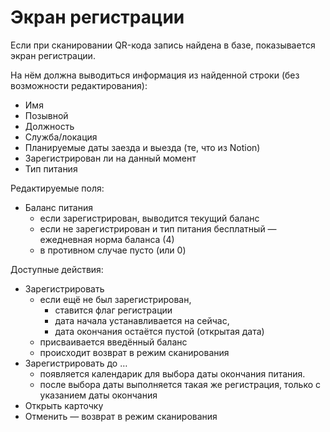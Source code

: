 # Экран регистрации

Если при сканировании QR-кода запись найдена в базе, показывается экран регистрации.

На нём должна выводиться информация из найденной строки (без возможности редактирования):

- Имя
- Позывной
- Должность
- Служба/локация
- Планируемые даты заезда и выезда (те, что из Notion)
- Зарегистрирован ли на данный момент
- Тип питания

Редактируемые поля:

- Баланс питания
    - если зарегистрирован, выводится текущий баланс
    - если не зарегистрирован и тип питания бесплатный — ежедневная норма баланса (4)
    - в противном случае пусто (или 0)

Доступные действия:

- Зарегистрировать
    - если ещё не был зарегистрирован,
        - ставится флаг регистрации
        - дата начала устанавливается на сейчас,
        - дата окончания остаётся пустой (открытая дата)
    - присваивается введённый баланс
    - происходит возврат в режим сканирования
- Зарегистрировать до …
    - появляется календарик для выбора даты окончания питания.
    - после выбора даты выполняется такая же регистрация, только с указанием даты окончания
- Открыть карточку
- Отменить — возврат в режим сканирования
